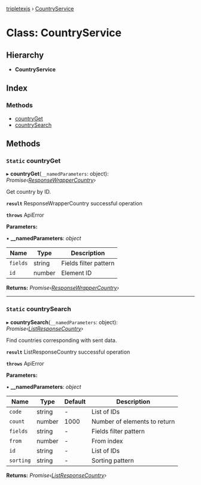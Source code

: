 [tripletexjs](../README.md) › [CountryService](countryservice.md)

# Class: CountryService

## Hierarchy

* **CountryService**

## Index

### Methods

* [countryGet](countryservice.md#static-countryget)
* [countrySearch](countryservice.md#static-countrysearch)

## Methods

### `Static` countryGet

▸ **countryGet**(`__namedParameters`: object): *Promise‹[ResponseWrapperCountry](../interfaces/responsewrappercountry.md)›*

Get country by ID.

**`result`** ResponseWrapperCountry successful operation

**`throws`** ApiError

**Parameters:**

▪ **__namedParameters**: *object*

Name | Type | Description |
------ | ------ | ------ |
`fields` | string | Fields filter pattern |
`id` | number | Element ID |

**Returns:** *Promise‹[ResponseWrapperCountry](../interfaces/responsewrappercountry.md)›*

___

### `Static` countrySearch

▸ **countrySearch**(`__namedParameters`: object): *Promise‹[ListResponseCountry](../interfaces/listresponsecountry.md)›*

Find countries corresponding with sent data.

**`result`** ListResponseCountry successful operation

**`throws`** ApiError

**Parameters:**

▪ **__namedParameters**: *object*

Name | Type | Default | Description |
------ | ------ | ------ | ------ |
`code` | string | - | List of IDs |
`count` | number | 1000 | Number of elements to return |
`fields` | string | - | Fields filter pattern |
`from` | number | - | From index |
`id` | string | - | List of IDs |
`sorting` | string | - | Sorting pattern |

**Returns:** *Promise‹[ListResponseCountry](../interfaces/listresponsecountry.md)›*
